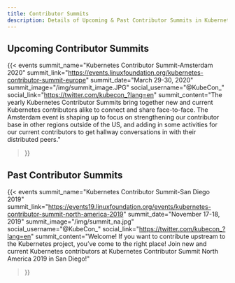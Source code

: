 ```yaml
---
title: Contributor Summits 
description: Details of Upcoming & Past Contributor Summits in Kubernetes
---
```


## Upcoming Contributor Summits
{{< events 
    summit_name="Kubernetes Contributor Summit-Amsterdam 2020"
    summit_link="https://events.linuxfoundation.org/kubernetes-contributor-summit-europe"
    summit_date="March 29-30, 2020"
    summit_image="/img/summit_image.JPG"
    social_username="@KubeCon_"
    social_link="https://twitter.com/kubecon_?lang=en"
    summit_content="The yearly Kubernetes Contributor Summits bring together new and current Kubernetes contributors alike to connect and share face-to-face. The Amsterdam event is shaping up to focus on strengthening our contributor base in other regions outside of the US, and adding in some activities for our current contributors to get hallway conversations in with their distributed peers."
>}}

## Past Contributor Summits
{{< events 
    summit_name="Kubernetes Contributor Summit-San Diego 2019"
    summit_link="https://events19.linuxfoundation.org/events/kubernetes-contributor-summit-north-america-2019"
    summit_date="November 17-18, 2019"
    summit_image="/img/summit_na.jpg"
    social_username="@KubeCon_"
    social_link="https://twitter.com/kubecon_?lang=en"
    summit_content="Welcome! If you want to contribute upstream to the Kubernetes project, you’ve come to the right place! Join new and current Kubernetes contributors at Kubernetes Contributor Summit North America 2019 in San Diego!"
>}}